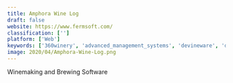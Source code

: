 ```yaml
---
title: Amphora Wine Log
draft: false 
website: https://www.fermsoft.com/
classification: ['']
platform: ['Web']
keywords: ['360winery', 'advanced_management_systems', 'devineware', 'drink-it', 'elypsis_winery', 'epitome_gold_medal', 'grape_forecaster', 'greatvines', 'orion_wine_software', 'pos_simplicity', 'shipcompliant_winery_edition', 'vinx2_winery_software', 'vinbalance', 'vinpoint', 'vinespring', 'vinea', 'vines_online_solution', 'wine_management_systems', 'wine_tracker_plus', 'winems', 'winery_management_software', 'ecellar', 'iwinelists']
image: 2020/04/Amphora-Wine-Log.png
---
```

Winemaking and Brewing Software